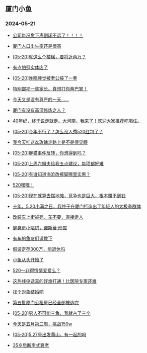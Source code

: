 ## 厦门小鱼 
### 2024-05-21

+ [公司每况愈下离倒闭不远了！！！！](http://bbs.xmfish.com/read-htm-tid-18193087.html)

+ [厦门人口出生率还是很高](http://bbs.xmfish.com/read-htm-tid-18192951.html)

+ [[05-20]就这么个楼梯，要将近两万？](http://bbs.xmfish.com/read-htm-tid-18193069.html)

+ [有点怕逛实体店了](http://bbs.xmfish.com/read-htm-tid-18193008.html)

+ [[05-20]昨晚睡觉被老公揍了一拳](http://bbs.xmfish.com/read-htm-tid-18193080.html)

+ [特别鄙视一些家长。真想打你两巴掌！](http://bbs.xmfish.com/read-htm-tid-18192978.html)

+ [今天又是没有尊严的一天……](http://bbs.xmfish.com/read-htm-tid-18193133.html)

+ [厦门有没有高深修炼之人？](http://bbs.xmfish.com/read-htm-tid-18192942.html)

+ [40年纪，终于说走就走。大河南，我来了！欢迎大家推荐吃喝住。](http://bbs.xmfish.com/read-htm-tid-18192994.html)

+ [[05-20]今年不行了？怎么没人秀520红包了？](http://bbs.xmfish.com/read-htm-tid-18193077.html)

+ [我今天扛这盆玫瑰走路上是不是很显眼](http://bbs.xmfish.com/read-htm-tid-18193164.html)

+ [[05-20]胖猫事件反转，你想得到吗？](http://bbs.xmfish.com/read-htm-tid-18193004.html)

+ [[05-20]上周六姐夫给我五点建议，每项都好难](http://bbs.xmfish.com/read-htm-tid-18193295.html)

+ [[05-20]有谁知道海沧改裤脚哪里实惠？](http://bbs.xmfish.com/read-htm-tid-18193064.html)

+ [520嘿嘿！](http://bbs.xmfish.com/read-htm-tid-18193131.html)

+ [[05-20]现在就算去摆地摊，竞争也是巨大，根本赚不到钱](http://bbs.xmfish.com/read-htm-tid-18193123.html)

+ [十年，5.20小满之日，我终于在厦门打造出了年轻人的太极拳群体](http://bbs.xmfish.com/read-htm-tid-18193151.html)

+ [改装车上街被罚，车不要，直接走人](http://bbs.xmfish.com/read-htm-tid-18193141.html)

+ [健身房小陷阱，诺斯蒂·形馆](http://bbs.xmfish.com/read-htm-tid-18193157.html)

+ [有车的鱼友们请教下](http://bbs.xmfish.com/read-htm-tid-18193178.html)

+ [假设定存300万，能退休吗](http://bbs.xmfish.com/read-htm-tid-18193425.html)

+ [小鱼从头开始了](http://bbs.xmfish.com/read-htm-tid-18193146.html)

+ [520～非得情情爱爱么？](http://bbs.xmfish.com/read-htm-tid-18193250.html)

+ [这热线电话真的好难打通！比医院专家还难](http://bbs.xmfish.com/read-htm-tid-18193224.html)

+ [找个对象结婚吧](http://bbs.xmfish.com/read-htm-tid-18193221.html)

+ [第五批厦门公租房已经全部被选完](http://bbs.xmfish.com/read-htm-tid-18193192.html)

+ [[05-20]男人不可能三角，我就占了三个](http://bbs.xmfish.com/read-htm-tid-18193274.html)

+ [今天是五月第三周，挑战150w](http://bbs.xmfish.com/read-htm-tid-18193231.html)

+ [[05-20]5.27号出发黄山，有一起的吗](http://bbs.xmfish.com/read-htm-tid-18193191.html)

+ [35岁后断崖式衰老](http://bbs.xmfish.com/read-htm-tid-18193388.html)

